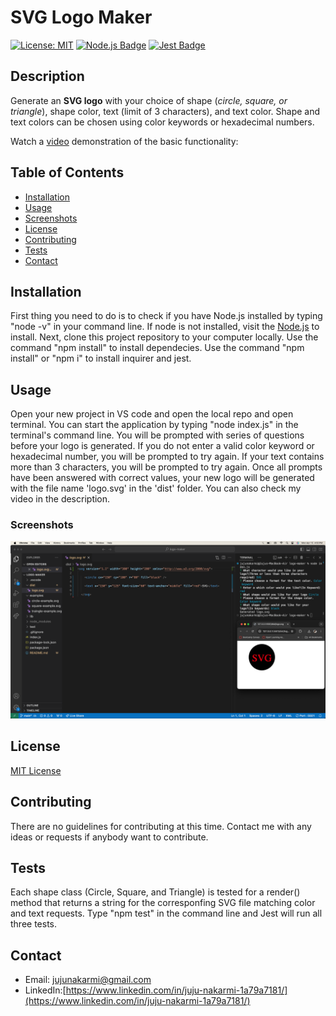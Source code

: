   # SVG Logo Maker
 [![License: MIT](https://img.shields.io/badge/License-MIT-blue.svg)](https://opensource.org/licenses/MIT)
 [![Node.js Badge](https://img.shields.io/badge/Node.js-393?logo=nodedotjs&logoColor=fff&style=flat)](https://nodejs.org/en) 
 [![Jest Badge](https://img.shields.io/badge/Jest-C21325?logo=jest&logoColor=fff&style=flat)](https://jestjs.io/)
 

  ## Description
  Generate an **SVG logo** with your choice of shape (*circle, square, or triangle*), shape color, text (limit of 3 characters), and text color. Shape and text colors can be chosen using color keywords or hexadecimal numbers.

  Watch a [video](https://drive.google.com/file/d/15ZKARESmnK7F6iiwefmJjHVfJMwEz7Zx/view) demonstration of the basic functionality:

  ## Table of Contents

* [Installation](#installation)
* [Usage](#usage)
* [Screenshots](#screenshots)
* [License](#license)
* [Contributing](#contributing)
* [Tests](#tests)
* [Contact](#contact)

## Installation

First thing you need to do is to check if you have Node.js installed by typing "node -v" in your command line. If node is not installed, visit the [Node.js](https://nodejs.org/en) to install. Next, clone this project repository to your computer locally. Use the command "npm install" to install dependecies. Use the command "npm install" or "npm i" to install inquirer and jest.

## Usage

Open your new project in VS code and open the local repo and open terminal. You can start the application by typing "node index.js"  in the terminal's command line. You will be prompted with series of questions before your logo is generated. If you do not enter a valid color keyword or hexadecimal number, you will be prompted to try again. If your text contains more than 3 characters, you will be prompted to try again. Once all prompts have been answered with correct values, your new logo will be generated with the file name 'logo.svg' in the 'dist' folder. You can also check my video in the description.

### Screenshots
![Here is the screenshot image of the application.](./examples/screenshot/screenshot.png)

## License

[MIT License](https://opensource.org/licenses/MIT)

## Contributing

There are no guidelines for contributing at this time. Contact me with any ideas or requests if anybody want to contribute.


## Tests
Each shape class (Circle, Square, and Triangle) is tested for a render() method that returns a string for the corresponfing SVG file matching color and text requests. Type "npm test" in the command line and Jest will run all three tests.

## Contact
* Email: jujunakarmi@gmail.com
* LinkedIn:[https://www.linkedin.com/in/juju-nakarmi-1a79a7181/](https://www.linkedin.com/in/juju-nakarmi-1a79a7181/)
